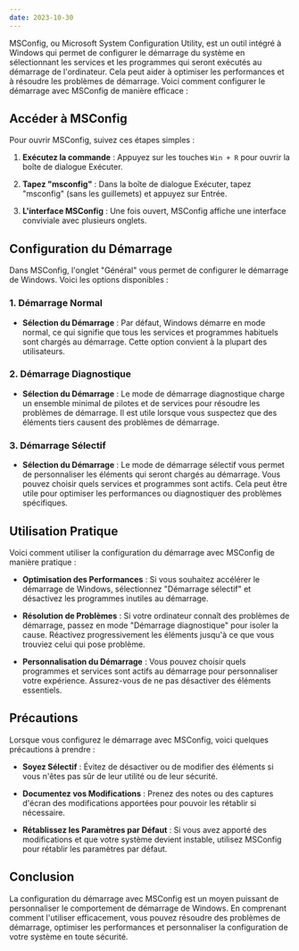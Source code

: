 ```yaml
---
date: 2023-10-30
---
```


MSConfig, ou Microsoft System Configuration Utility, est un outil intégré à Windows qui permet de configurer le démarrage du système en sélectionnant les services et les programmes qui seront exécutés au démarrage de l'ordinateur. Cela peut aider à optimiser les performances et à résoudre les problèmes de démarrage. Voici comment configurer le démarrage avec MSConfig de manière efficace :

## Accéder à MSConfig

Pour ouvrir MSConfig, suivez ces étapes simples :

1. **Exécutez la commande** : Appuyez sur les touches `Win + R` pour ouvrir la boîte de dialogue Exécuter.

2. **Tapez "msconfig"** : Dans la boîte de dialogue Exécuter, tapez "msconfig" (sans les guillemets) et appuyez sur Entrée.

3. **L'interface MSConfig** : Une fois ouvert, MSConfig affiche une interface conviviale avec plusieurs onglets.

## Configuration du Démarrage

Dans MSConfig, l'onglet "Général" vous permet de configurer le démarrage de Windows. Voici les options disponibles :

### 1. Démarrage Normal

- **Sélection du Démarrage** : Par défaut, Windows démarre en mode normal, ce qui signifie que tous les services et programmes habituels sont chargés au démarrage. Cette option convient à la plupart des utilisateurs.

### 2. Démarrage Diagnostique

- **Sélection du Démarrage** : Le mode de démarrage diagnostique charge un ensemble minimal de pilotes et de services pour résoudre les problèmes de démarrage. Il est utile lorsque vous suspectez que des éléments tiers causent des problèmes de démarrage.

### 3. Démarrage Sélectif

- **Sélection du Démarrage** : Le mode de démarrage sélectif vous permet de personnaliser les éléments qui seront chargés au démarrage. Vous pouvez choisir quels services et programmes sont actifs. Cela peut être utile pour optimiser les performances ou diagnostiquer des problèmes spécifiques.

## Utilisation Pratique

Voici comment utiliser la configuration du démarrage avec MSConfig de manière pratique :

- **Optimisation des Performances** : Si vous souhaitez accélérer le démarrage de Windows, sélectionnez "Démarrage sélectif" et désactivez les programmes inutiles au démarrage.

- **Résolution de Problèmes** : Si votre ordinateur connaît des problèmes de démarrage, passez en mode "Démarrage diagnostique" pour isoler la cause. Réactivez progressivement les éléments jusqu'à ce que vous trouviez celui qui pose problème.

- **Personnalisation du Démarrage** : Vous pouvez choisir quels programmes et services sont actifs au démarrage pour personnaliser votre expérience. Assurez-vous de ne pas désactiver des éléments essentiels.

## Précautions

Lorsque vous configurez le démarrage avec MSConfig, voici quelques précautions à prendre :

- **Soyez Sélectif** : Évitez de désactiver ou de modifier des éléments si vous n'êtes pas sûr de leur utilité ou de leur sécurité.

- **Documentez vos Modifications** : Prenez des notes ou des captures d'écran des modifications apportées pour pouvoir les rétablir si nécessaire.

- **Rétablissez les Paramètres par Défaut** : Si vous avez apporté des modifications et que votre système devient instable, utilisez MSConfig pour rétablir les paramètres par défaut.

## Conclusion

La configuration du démarrage avec MSConfig est un moyen puissant de personnaliser le comportement de démarrage de Windows. En comprenant comment l'utiliser efficacement, vous pouvez résoudre des problèmes de démarrage, optimiser les performances et personnaliser la configuration de votre système en toute sécurité.
